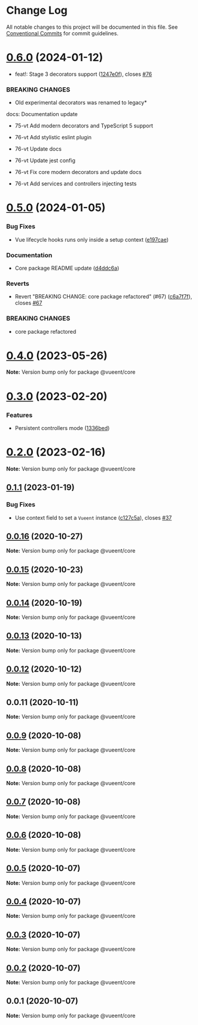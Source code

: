 # Change Log

All notable changes to this project will be documented in this file.
See [Conventional Commits](https://conventionalcommits.org) for commit guidelines.

# [0.6.0](https://github.com/vueent/vueent/compare/v0.5.0...v0.6.0) (2024-01-12)


* feat!: Stage 3 decorators support ([1247e0f](https://github.com/vueent/vueent/commit/1247e0f69b602b316a116e95cb7794c6cd22db69)), closes [#76](https://github.com/vueent/vueent/issues/76)


### BREAKING CHANGES

* Old experimental decorators was renamed to legacy*

docs: Documentation update

* 75-vt Add modern decorators and TypeScript 5 support

* 76-vt Add stylistic eslint plugin

* 76-vt Update docs

* 76-vt Update jest config

* 76-vt Fix core modern decorators and update docs

* 76-vt Add services and controllers injecting tests





# [0.5.0](https://github.com/vueent/vueent/compare/v0.4.0...v0.5.0) (2024-01-05)


### Bug Fixes

* Vue lifecycle hooks runs only inside a setup context ([e197cae](https://github.com/vueent/vueent/commit/e197cae18f1d992968c3ff38014cdaa19941a639))


### Documentation

* Core package README update ([d4ddc6a](https://github.com/vueent/vueent/commit/d4ddc6a89a7af4674fc35a4e6ba6f70487bb1f84))


### Reverts

* Revert "BREAKING CHANGE: core package refactored" (#67) ([c6a7f7f](https://github.com/vueent/vueent/commit/c6a7f7f8947846945f922f71841b76dfbd732311)), closes [#67](https://github.com/vueent/vueent/issues/67)


### BREAKING CHANGES

* core package refactored





# [0.4.0](https://github.com/vueent/vueent/compare/v0.3.0...v0.4.0) (2023-05-26)

**Note:** Version bump only for package @vueent/core





# [0.3.0](https://github.com/vueent/vueent/compare/v0.2.0...v0.3.0) (2023-02-20)


### Features

* Persistent controllers mode ([1336bed](https://github.com/vueent/vueent/commit/1336bed5167cbb81ad28e1fe85fbbf671c65e204))





# [0.2.0](https://github.com/vueent/vueent/compare/v0.1.3...v0.2.0) (2023-02-16)

**Note:** Version bump only for package @vueent/core





## [0.1.1](https://github.com/vueent/vueent/compare/v0.1.0...v0.1.1) (2023-01-19)


### Bug Fixes

* Use context field to set a `Vueent` instance ([c127c5a](https://github.com/vueent/vueent/commit/c127c5accec694feff6d7af7f07674b1c9dcfd85)), closes [#37](https://github.com/vueent/vueent/issues/37)





## [0.0.16](https://github.com/vueent/vueent/compare/v0.0.15...v0.0.16) (2020-10-27)

**Note:** Version bump only for package @vueent/core





## [0.0.15](https://github.com/vueent/vueent/compare/v0.0.14...v0.0.15) (2020-10-23)

**Note:** Version bump only for package @vueent/core





## [0.0.14](https://github.com/vueent/vueent/compare/v0.0.13...v0.0.14) (2020-10-19)

**Note:** Version bump only for package @vueent/core





## [0.0.13](https://github.com/vueent/vueent/compare/v0.0.12...v0.0.13) (2020-10-13)

**Note:** Version bump only for package @vueent/core





## [0.0.12](https://github.com/vueent/vueent/compare/v0.0.11...v0.0.12) (2020-10-12)

**Note:** Version bump only for package @vueent/core





## 0.0.11 (2020-10-11)

**Note:** Version bump only for package @vueent/core





## [0.0.9](https://github.com/vueent/vueent/compare/@vueent/core@0.0.8...@vueent/core@0.0.9) (2020-10-08)

**Note:** Version bump only for package @vueent/core





## [0.0.8](https://github.com/vueent/vueent/compare/@vueent/core@0.0.7...@vueent/core@0.0.8) (2020-10-08)

**Note:** Version bump only for package @vueent/core





## [0.0.7](https://github.com/vueent/vueent/compare/@vueent/core@0.0.6...@vueent/core@0.0.7) (2020-10-08)

**Note:** Version bump only for package @vueent/core





## [0.0.6](https://github.com/vueent/vueent/compare/@vueent/core@0.0.5...@vueent/core@0.0.6) (2020-10-08)

**Note:** Version bump only for package @vueent/core





## [0.0.5](https://github.com/vueent/vueent/compare/@vueent/core@0.0.4...@vueent/core@0.0.5) (2020-10-07)

**Note:** Version bump only for package @vueent/core





## [0.0.4](https://github.com/vueent/vueent/compare/@vueent/core@0.0.3...@vueent/core@0.0.4) (2020-10-07)

**Note:** Version bump only for package @vueent/core





## [0.0.3](https://github.com/vueent/vueent/compare/@vueent/core@0.0.1...@vueent/core@0.0.3) (2020-10-07)

**Note:** Version bump only for package @vueent/core





## [0.0.2](https://github.com/vueent/vueent/compare/@vueent/core@0.0.1...@vueent/core@0.0.2) (2020-10-07)

**Note:** Version bump only for package @vueent/core





## 0.0.1 (2020-10-07)

**Note:** Version bump only for package @vueent/core
